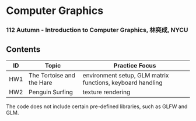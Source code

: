# Computer Graphics
### 112 Autumn - Introduction to Computer Graphics, 林奕成, NYCU
## Contents
| ID    | Topic                       | Practice Focus              |
|-------|-----------------------------|-----------------------------|
| HW1   | The Tortoise and the Hare   | environment setup, GLM matrix functions, keyboard handling |
| HW2   | Penguin Surfing             | texture rendering       |

The code does not include certain pre-defined libraries, such as GLFW and GLM.
